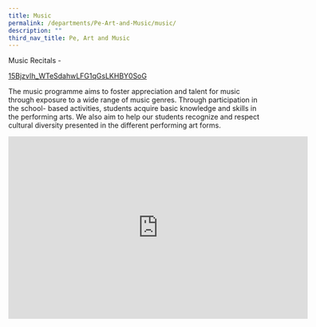 ```yaml
---
title: Music
permalink: /departments/Pe-Art-and-Music/music/
description: ""
third_nav_title: Pe, Art and Music
---
```

Music Recitals -&nbsp;

[15BjzvIh\_WTeSdahwLFG1qGsLKHBY0SoG](https://drive.google.com/drive/folders/15BjzvIh_WTeSdahwLFG1qGsLKHBY0SoG?usp=sharing)

  

The music programme aims to foster appreciation and talent for music through exposure to a wide range of music genres. Through participation in the school- based activities, students acquire basic knowledge and skills in the performing arts. We also aim to help our students recognize and respect cultural diversity presented in the different performing art forms.

<center><iframe allowfullscreen="true" height="366" width="600" frameborder="0" src="https://docs.google.com/presentation/d/e/2PACX-1vSUnh-k4PUCHeBHnHojyFPpCSfVdo9279I-mR6k4f07EwO4h2AamlrbjiAcjcxo3uEVF1FYLScmxM10/embed?start=false&amp;loop=true&amp;delayms=3000"></iframe></center>